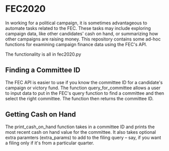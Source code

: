 # FEC2020

In working for a political campaign, it is sometimes advantageous to automate  tasks related to the FEC. These tasks may include exploring campaign data, like other candidates' cash on hand, or summarizing how other campaigns are raising money. This repository contains some ad-hoc functions for examining campaign finance data using the FEC's API.

The functionality is all in fec2020.py 

## Finding a Committee ID

The FEC API is easier to use if you know the committee ID for a candidate's campaign or victory fund. The function query_for_committee allows a user to input data to put in the FEC's query function to find a committee and then select the right committee. The function then returns the committee ID.

## Getting Cash on Hand

The print_cash_on_hand function takes in a committee ID and prints the most recent cash on hand value for the committee. It also takes optional extra paramters (extra_params) to add to the filing query – say, if you want a filing only if it's from a particular quarter.